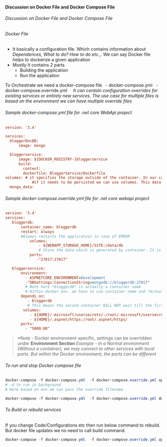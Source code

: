#### Discussion on Docker File and Docker Compose File
###### Discussion on Docker File and Docker Compose File


###### Docker File
- It basically a configuration file. Which contains information about
*Dependences, What to do? How to do etc.,*. We can say Docker file helps to dockerize a given application
- Mostly It contains 2 parts
  * Building the application
  * Run the application



To Orchestrate we need a docker-compose file
  - docker-compose.yml
  - docker-compose.override.yml
    *It can contain configuration overrides for existing services or entirely new services. The use case for multiple files is based on the environment we can have multiple override files*

  ###### Sample docker-compose.yml file for .net core WebApi project
  ```ini
  version: '3.4'

services:
    bloggerDocDB:
        image: mongo

    bloggerservice:
        image: ${DOCKER_REGISTRY-}bloggerservice
        build:
          context: .
          dockerfile: BloggerService/Dockerfile
volumes: # it specifies the storage outside of the container. In our case, if the container restarts then mongo DB data or other data will get lost.
            #if it needs to be persisted we can use volumes. This data will get stored in the hosting machine. Even if the image has removed and recreated this data will be available in the host machine
    mongo_data:
  ```

  ###### Sample docker-compose.override.yml file for .net core webapi project
 ```ini
version: '3.4'
services:
    bloggerdb:
        container_name: bloggerdb
        restart: always
        #Always restarts the applicatoin in case of ERROR
            volumes:
                - ${WEBAPP_STORAGE_HOME}/SITE:/data/db
                # Store the data which is generated by container. It is a permenant storage
            ports:
               -"27017:27017"

    bloggerservice:
        environment:
          - ASPNETCORE_ENVIRONMENT=Development
          -"DBSettings:ConnectionString=mongodb://bloggerdb:27017"
          # Note here *bloggerdb* is actually a container name
          # Within docker env. we have to use container name and *Actual* port
        depends_on:
           - bloggerdb
           # This means the second container WILL NOT wait till the first container started completely. it just says the order
         volumes:
            - ${HOME}/.microsoft/usersecrets/:/root/.microsoft/usersecrets
            - ${HOME}/.aspnet/https:/root/.aspnet/https/
        ports:
          - "5000:80"


  ```
> *Note - Docker environment-specific,  settings can be overridden under **Environment Section**
*Example - In a Normal environment (Without a container), we may connect to other services with local ports. But within the Docker environment, the ports can be different*

###### To run and stop Docker compose file
```powershell
docker-compose -f docker-compose.yml  -f docker-compose.override.yml up -d
# -d to run in background
# Here based on env we can pass the override filename

docker-compose -f docker-compose.yml  -f docker-compose.override.yml down -d
```


###### To Build or rebuild services
If you change Code/Configurations etc then run below command to rebuild.
But docker file updates we no need to call build command.
```powershell
docker-compose -f docker-compose.yml  -f docker-compose.override.yml up --build
```



[//]: # (Tags: About dockerfile, docker-compose file, containerize )
[//]: # (Type: Docker - containerize)
[//]: # (Rating: 2)
[//]: # (Languages:powershell)
[//]: # (ReadyState:Publish)
